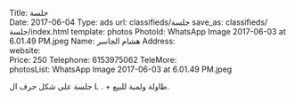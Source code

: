 Title:          جلسة   
Date:           2017-06-04
Type:           ads
url:            classifieds/جلسة 
save_as:        classifieds/جلسة/index.html
template:       photos
PhotoId:        WhatsApp Image 2017-06-03 at 6.01.49 PM.jpeg
Name:           هشام الجاسر
Address:        
website:        
Price:          250
Telephone:      6153975062
TeleMore:       
photosList:     WhatsApp Image 2017-06-03 at 6.01.49 PM.jpeg

جلسة على شكل حرف ال L . + طاولة ولمبة للبيع.
